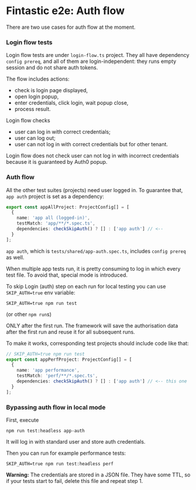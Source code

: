 # Fintastic e2e: Auth flow

There are two use cases for auth flow at the moment.

### Login flow tests

Login flow tests are under `login-flow.ts` project. They all have dependency `config prereq`, and all of them are
login-independent: they runs empty session and do not share auth tokens.

The flow includes actions:

- check is login page displayed,
- open login popup,
- enter credentials, click login, wait popup close,
- process result.

Login flow checks

- user can log in with correct credentials;
- user can log out;
- user can not log in with correct credentials but for other tenant.

Login flow does not check user can not log in with incorrect credentials because it is guaranteed by Auth0 popup.

### Auth flow

All the other test suites (projects) need user logged in. To guarantee that, `app auth` project is set as a dependency:

```ts
export const appAllProject: ProjectConfig[] = [
  {
    name: 'app all (logged-in)',
    testMatch: 'app/**/*.spec.ts',
    dependencies: checkSkipAuth() ? [] : ['app auth'] // <--
  }
];
```

`app auth`, which is `tests/shared/app-auth.spec.ts`, includes `config prereq` as well.

When multiple app tests run, it is pretty consuming to log in which every test file. To avoid that, special mode is
introduced.

To skip Login (auth) step on each run for local testing you can use `SKIP_AUTH=true` env variable:

```shell
SKIP_AUTH=true npm run test
```` 

(or other `npm run`s)

ONLY after the first run. The framework will save the authorisation data after the first run and reuse it for all
subsequent runs.

To make it works, corresponding test projects should include code like that:

```ts
// SKIP_AUTH=true npm run test
export const appPerfProject: ProjectConfig[] = [
  {
    name: 'app performance',
    testMatch: 'perf/**/*.spec.ts',
    dependencies: checkSkipAuth() ? [] : ['app auth'] // <-- this one 
  }
];
```

### Bypassing auth flow in local mode

First, execute

```shell
npm run test:headless app-auth
```

It will log in with standard user and store auth credentials.

Then you can run for example performance tests:

```shell
SKIP_AUTH=true npm run test:headless perf
```

**Warning:** The credentials are stored in a JSON file. They have some TTL, so if your tests start to fail, delete this file and repeat step 1.